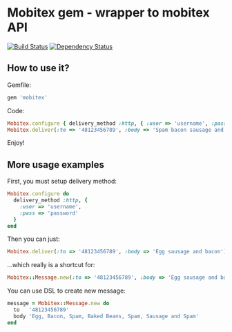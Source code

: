 Mobitex gem - wrapper to mobitex API
====================================

[![Build Status](https://secure.travis-ci.org/tjeden/smscenter.png)][travis]
[![Dependency Status](https://gemnasium.com/tjeden/smscenter.png?travis)][gemnasium]

[travis]: http://travis-ci.org/tjeden/smscenter
[gemnasium]: https://gemnasium.com/tjeden/smscenter


How to use it?
--------------

Gemfile:

``` ruby
gem 'mobitex'
``` 
    
Code:

``` ruby
Mobitex.configure { delivery_method :http, { :user => 'username', :pass => 'password' } }
Mobitex.deliver(:to => '48123456789', :body => 'Spam bacon sausage and spam')
```

Enjoy!

More usage examples
-------------------

First, you must setup delivery method:

``` ruby
Mobitex.configure do
  delivery_method :http, {
    :user => 'username',
    :pass => 'password'
  }
end
```

Then you can just:

``` ruby
Mobitex.deliver(:to => '48123456789', :body => 'Egg sausage and bacon')
```

...which really is a shortcut for:

``` ruby
Mobitex::Message.new(:to => '48123456789', :body => 'Egg sausage and bacon')
```

You can use DSL to create new message:

``` ruby
message = Mobitex::Message.new do
  to   '48123456789'
  body 'Egg, Bacon, Spam, Baked Beans, Spam, Sausage and Spam'
end
```
